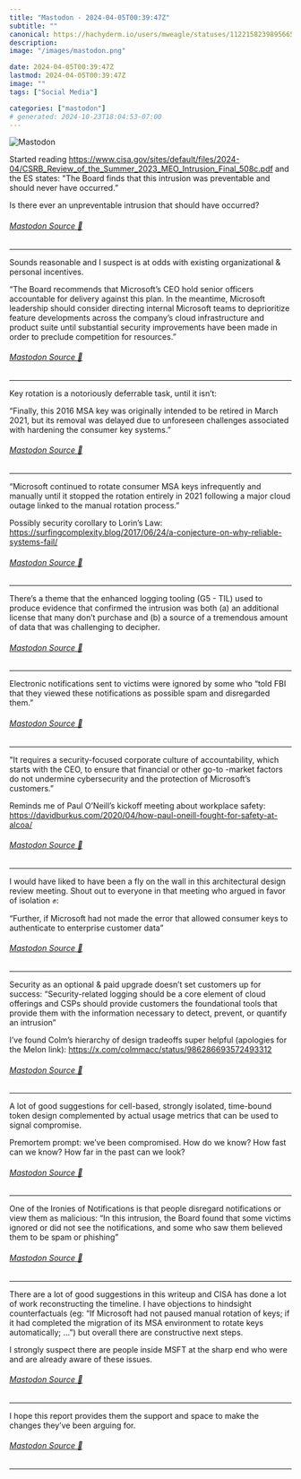 ```yaml
---
title: "Mastodon - 2024-04-05T00:39:47Z"
subtitle: ""
canonical: https://hachyderm.io/users/mweagle/statuses/112215823989566555
description:
image: "/images/mastodon.png"

date: 2024-04-05T00:39:47Z
lastmod: 2024-04-05T00:39:47Z
image: ""
tags: ["Social Media"]

categories: ["mastodon"]
# generated: 2024-10-23T18:04:53-07:00
---
```

![Mastodon](/images/mastodon.png)

<p>Started reading <a href="https://www.cisa.gov/sites/default/files/2024-04/CSRB_Review_of_the_Summer_2023_MEO_Intrusion_Final_508c.pdf" target="_blank" rel="nofollow noopener noreferrer" translate="no"><span class="invisible">https://www.</span><span class="ellipsis">cisa.gov/sites/default/files/2</span><span class="invisible">024-04/CSRB_Review_of_the_Summer_2023_MEO_Intrusion_Final_508c.pdf</span></a> and the ES states: &quot;The Board finds that this intrusion was preventable and should never have occurred.”</p><p>Is there ever an unpreventable intrusion that should have occurred?</p>


###### [Mastodon Source 🐘](https://hachyderm.io/@mweagle/112215823989566555)

___

<p>Sounds reasonable and I suspect is at odds with existing organizational &amp; personal incentives. </p><p>“The Board recommends that Microsoft’s CEO hold senior officers accountable for delivery against this plan. In the meantime, Microsoft leadership should consider directing internal Microsoft teams to deprioritize feature developments across the company’s cloud infrastructure and product suite until substantial security improvements have been made in order to preclude competition for resources.”</p>


###### [Mastodon Source 🐘](https://hachyderm.io/@mweagle/112215851528630539)

___

<p>Key rotation is a notoriously deferrable task, until it isn’t:</p><p>“Finally, this 2016 MSA key was originally intended to be retired in March 2021, but its removal was delayed due to unforeseen challenges associated with hardening the consumer key systems.”</p>


###### [Mastodon Source 🐘](https://hachyderm.io/@mweagle/112215865310101317)

___

<p>“Microsoft continued to rotate consumer MSA keys infrequently and manually until it stopped the rotation entirely in 2021 following a major cloud outage linked to the manual rotation process.”</p><p>Possibly security corollary to Lorin’s Law: <a href="https://surfingcomplexity.blog/2017/06/24/a-conjecture-on-why-reliable-systems-fail/" target="_blank" rel="nofollow noopener noreferrer" translate="no"><span class="invisible">https://</span><span class="ellipsis">surfingcomplexity.blog/2017/06</span><span class="invisible">/24/a-conjecture-on-why-reliable-systems-fail/</span></a></p>


###### [Mastodon Source 🐘](https://hachyderm.io/@mweagle/112215901981205904)

___

<p>There’s a theme that the enhanced logging tooling (G5 - TIL) used to produce evidence that confirmed the intrusion was both (a) an additional license that many don’t purchase and (b) a source of a tremendous amount of data that was challenging to decipher.</p>


###### [Mastodon Source 🐘](https://hachyderm.io/@mweagle/112215935240512360)

___

<p>Electronic notifications sent to victims were ignored by some who “told FBI that they viewed these notifications as possible spam and disregarded them.”</p>


###### [Mastodon Source 🐘](https://hachyderm.io/@mweagle/112215953454325997)

___

<p>&quot;It requires a security-focused corporate culture of accountability, which starts with the CEO, to ensure that financial or other go-to -market factors do not undermine cybersecurity and the protection of Microsoft’s customers.”</p><p>Reminds me of Paul O’Neill’s kickoff meeting about workplace safety: <a href="https://davidburkus.com/2020/04/how-paul-oneill-fought-for-safety-at-alcoa/" target="_blank" rel="nofollow noopener noreferrer" translate="no"><span class="invisible">https://</span><span class="ellipsis">davidburkus.com/2020/04/how-pa</span><span class="invisible">ul-oneill-fought-for-safety-at-alcoa/</span></a></p>


###### [Mastodon Source 🐘](https://hachyderm.io/@mweagle/112215993856177988)

___

<p>I would have liked to have been a fly on the wall in this architectural design review meeting. Shout out to everyone in that meeting who argued in favor of isolation ✊: </p><p>“Further, if Microsoft had not made the error that allowed consumer keys to authenticate to enterprise customer data”</p>


###### [Mastodon Source 🐘](https://hachyderm.io/@mweagle/112216014609338555)

___

<p>Security as an optional &amp; paid upgrade doesn’t set customers up for success: “Security-related logging should be a core element of cloud offerings and CSPs should provide customers the foundational tools that provide them with the information necessary to detect, prevent, or quantify an intrusion”</p><p>I’ve found Colm’s hierarchy of design tradeoffs super helpful (apologies for the Melon link): <a href="https://x.com/colmmacc/status/986286693572493312" target="_blank" rel="nofollow noopener noreferrer" translate="no"><span class="invisible">https://</span><span class="ellipsis">x.com/colmmacc/status/98628669</span><span class="invisible">3572493312</span></a></p>


###### [Mastodon Source 🐘](https://hachyderm.io/@mweagle/112216035300856891)

___

<p>A lot of good suggestions for cell-based, strongly isolated, time-bound token design complemented by actual usage metrics that can be used to signal compromise.  </p><p>Premortem prompt: we’ve been compromised. How do we know? How fast can we know? How far in the past can we look?</p>


###### [Mastodon Source 🐘](https://hachyderm.io/@mweagle/112216075331899081)

___

<p>One of the Ironies of Notifications is that people disregard notifications or view them as malicious: “In this intrusion, the Board found that some victims ignored or did not see the notifications, and some who saw them believed them to be spam or phishing”</p>


###### [Mastodon Source 🐘](https://hachyderm.io/@mweagle/112216099448931426)

___

<p>There are a lot of good suggestions in this writeup and CISA has done a lot of work reconstructing the timeline. I have objections to hindsight counterfactuals (eg: “If Microsoft had not paused manual rotation of keys; if it had completed the migration of its MSA environment to rotate keys automatically; …”) but overall there are constructive next steps.</p><p>I strongly suspect there are people inside MSFT at the sharp end who were and are already aware of these issues.</p>


###### [Mastodon Source 🐘](https://hachyderm.io/@mweagle/112216131514839087)

___

<p>I hope this report provides them the support and space to make the changes they’ve been arguing for.</p>


###### [Mastodon Source 🐘](https://hachyderm.io/@mweagle/112216135775595699)

___
